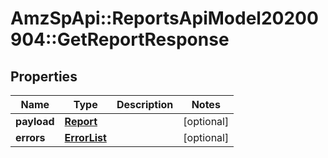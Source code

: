 # AmzSpApi::ReportsApiModel20200904::GetReportResponse

## Properties
Name | Type | Description | Notes
------------ | ------------- | ------------- | -------------
**payload** | [**Report**](Report.md) |  | [optional] 
**errors** | [**ErrorList**](ErrorList.md) |  | [optional] 

